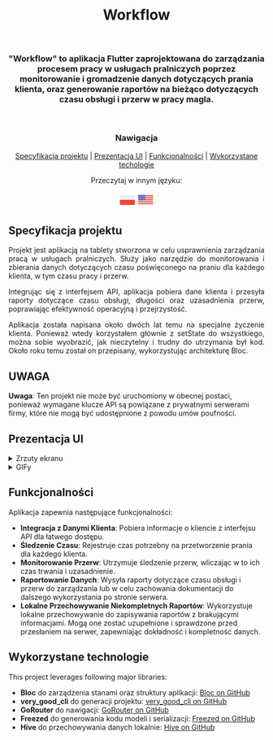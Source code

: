 <div align='center'>
<h1>Workflow</h1>
</br>
<h3>"Workflow" to aplikacja Flutter zaprojektowana do zarządzania procesem pracy w usługach pralniczych poprzez monitorowanie i gromadzenie danych dotyczących prania klienta, oraz generowanie raportów na bieżąco dotyczących czasu obsługi i przerw w pracy magla.</h3>
</br>

### Nawigacja

[Specyfikacja projektu](#specyfikacja-projektu) | [Prezentacja UI](#prezentacja-ui) | [Funkcjonalności](#funkcjonalności) | [Wykorzystane techologie](#wykorzystane-technologie)

Przeczytaj w innym języku:
</br>

![PL](assets/readme/icons/icons8-poland-32.png)[](./README.PL.md) ![EN](./assets/readme/icons/icons8-usa-32.png)[](./README.md)

</div>

## Specyfikacja projektu

<div align='justify'>
Projekt jest aplikacją na tablety stworzona w celu usprawnienia zarządzania pracą w usługach pralniczych. Służy jako narzędzie do monitorowania i zbierania danych dotyczących czasu poświęconego na praniu dla każdego klienta, w tym czasu pracy i przerw.

Integrując się z interfejsem API, aplikacja pobiera dane klienta i przesyła raporty dotyczące czasu obsługi, długości oraz uzasadnienia przerw, poprawiając efektywność operacyjną i przejrzystość.

Aplikacja została napisana około dwóch lat temu na specjalne życzenie klienta. Ponieważ wtedy korzystałem głównie z setState do wszystkiego, można sobie wyobrazić, jak nieczytelny i trudny do utrzymania był kod. Około roku temu został on przepisany, wykorzystując architekturę Bloc.
</div>

## UWAGA

**Uwaga**: Ten projekt nie może być uruchomiony w obecnej postaci, ponieważ wymagane klucze API są powiązane z prywatnymi serwerami firmy, które nie mogą być udostępnione z powodu umów poufności.

## Prezentacja UI

<details>

<summary> Zrzuty ekranu </summary>

<br>

<div align="center">

![Image Description](assets/readme/images/1.png)ss
![Image Description](assets/readme/images/2.png)
![Image Description](assets/readme/images/3.png)
![Image Description](assets/readme/images/4.png)

</div>

</details>

<details>

<summary>GIFy</summary>

</details>

## Funkcjonalności

Aplikacja zapewnia następujące funkcjonalności:

- **Integracja z Danymi Klienta**: Pobiera informacje o kliencie z interfejsu API dla łatwego dostępu.
- **Śledzenie Czasu**: Rejestruje czas potrzebny na przetworzenie prania dla każdego klienta.
- **Monitorowanie Przerw**: Utrzymuje śledzenie przerw, wliczając w to ich czas trwania i uzasadnienie.
- **Raportowanie Danych**: Wysyła raporty dotyczące czasu obsługi i przerw do zarządzania lub w celu zachowania dokumentacji do dalszego wykorzystania po stronie serwera.
- **Lokalne Przechowywanie Niekompletnych Raportów**: Wykorzystuje lokalne przechowywanie do zapisywania raportów z brakującymi informacjami. Mogą one zostać uzupełnione i sprawdzone przed przesłaniem na serwer, zapewniając dokładność i kompletność danych.

## Wykorzystane technologie

This project leverages following major libraries:

- **Bloc** do zarządzenia stanami oraz struktury aplikacji: [Bloc on GitHub](https://github.com/felangel/bloc)
- **very_good_cli** do generacji projektu: [very_good_cli on GitHub](https://github.com/VeryGoodOpenSource/very_good_cli)
- **GoRouter** do nawigacji: [GoRouter on GitHub](https://github.com/csells/go_router)
- **Freezed** do generowania kodu modeli i serializacji: [Freezed on GitHub](https://github.com/rrousselGit/freezed)
- **Hive** do przechowywania danych lokalnie: [Hive on GitHub](https://github.com/hivedb/hive)
